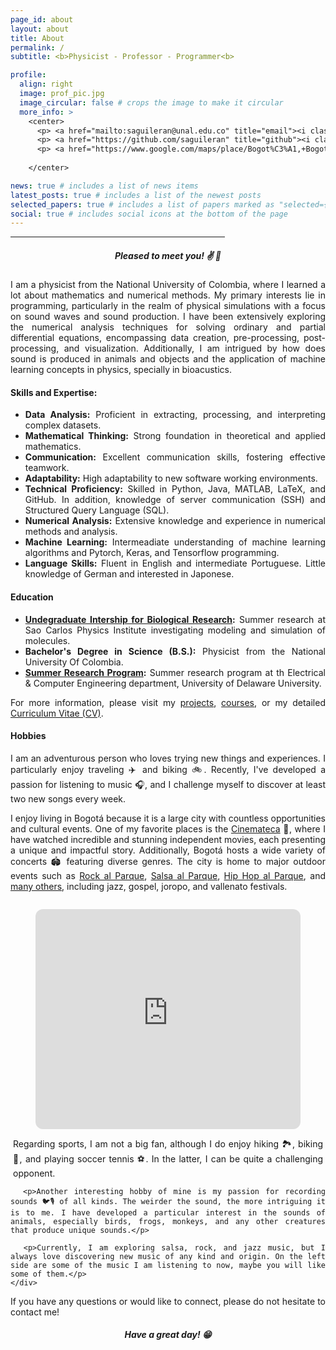 ```yaml
---
page_id: about
layout: about
title: About
permalink: /
subtitle: <b>Physicist - Professor - Programmer<b>

profile:
  align: right
  image: prof_pic.jpg
  image_circular: false # crops the image to make it circular
  more_info: >
    <center>
      <p> <a href="mailto:saguileran@unal.edu.co" title="email"><i class="fa-solid fa-envelope"></i></a> <a href="maito:saguileran@unal.edu.co">saguileran@unal.edu.co</a></p>
      <p> <a href="https://github.com/saguileran" title="github"><i class="fa-solid fa-house"></i></a> <a href="https://github.com/saguileran">github.com/saguileran</a></p>
      <p> <a href="https://www.google.com/maps/place/Bogot%C3%A1,+Bogota/@4.6825472,-74.0982784,13z/data=!4m6!3m5!1s0x8e3f9bfd2da6cb29:0x239d635520a33914!8m2!3d4.7109886!4d-74.072092!16zL20vMDFkenlj?entry=ttu" title="email"><i class="fa-solid fa-location-dot"></i></a> Bogotá D.C., Colombia</p> <br>
      
    </center>

news: true # includes a list of news items
latest_posts: true # includes a list of the newest posts
selected_papers: true # includes a list of papers marked as "selected={true}"
social: true # includes social icons at the bottom of the page
---
```


<hr style="width:68%;text-align:left;margin-left:0"> 

<div style="text-align: justify"> 

<h5 align="center"><b>Pleased to meet you! ✌️ 🙂 </b> </h5> 

<p>I am a physicist from the National University of Colombia, where I learned a lot about mathematics and numerical methods. My primary interests lie in programming, particularly in the realm of physical simulations with a focus on sound waves and sound production. I have been extensively exploring the numerical analysis techniques for solving ordinary and partial differential equations, encompassing data creation, pre-processing, post-processing, and visualization. Additionally, I am intrigued by how does sound is produced in animals and objects and the application of machine learning concepts in physics, specially in bioacustics.</p> 

<h4>Skills and Expertise:</h4>

<ul>
  <li><b>Data Analysis:</b> Proficient in extracting, processing, and interpreting complex datasets.</li>
  <li><b>Mathematical Thinking:</b> Strong foundation in theoretical and applied mathematics.</li>
  <li><b>Communication:</b> Excellent communication skills, fostering effective teamwork.</li>
  <li><b>Adaptability:</b> High adaptability to new software working environments.</li>
  <li><b>Technical Proficiency:</b> Skilled in Python, Java, MATLAB, LaTeX, and GitHub. In addition, knowledge of server communication (SSH) and Structured Query Language (SQL).</li>
  <li><b>Numerical Analysis:</b> Extensive knowledge and experience in numerical methods and analysis.</li>
  <li><b>Machine Learning:</b> Intermeadiate understanding of machine learning algorithms and Pytorch, Keras, and Tensorflow programming.</li>
  <li><b>Language Skills:</b> Fluent in English and intermediate Portuguese. Little knowledge of German and interested in Japonese.</li>
</ul>

<h4>Education</h4>

<ul>
  <li><b><a href="/assets/pdf/certificates/USP.pdf">Undegraduate Intership for Biological Research</a>:</b> Summer research at Sao Carlos Physics Institute investigating modeling and simulation of molecules.</li>
  <li><b>Bachelor's Degree in Science (B.S.):</b> Physicist from the National University Of Colombia.</li>
  <li><b><a href="/assets/pdf/certificates/Delaware.pdf">Summer Research Program</a>:</b> Summer research program at th Electrical & Computer Engineering department, University of Delaware University.</li>
</ul>

<p> For more information, please visit my <a href="/projects">projects</a>, <a href="/courses">courses</a>, or my detailed <a href="/cv">Curriculum Vitae (CV)</a>.</p>

<h4>Hobbies</h4>

<p>I am an adventurous person who loves trying new things and experiences. I particularly enjoy traveling ✈️ and biking 🚲. Recently, I've developed a passion for listening to music 🎧, and I challenge myself to discover at least two new songs every week.</p>

<p>I enjoy living in Bogotá because it is a large city with countless opportunities and cultural events. One of my favorite places is the <a href="https://cinematecadebogota.gov.co/">Cinemateca</a> 🎥, where I have watched incredible and stunning independent movies, each presenting a unique and impactful story. Additionally, Bogotá hosts a wide variety of concerts 🏟️ featuring diverse genres. The city is home to major outdoor events such as <a href="https://www.rockalparque.gov.co/">Rock al Parque</a>, <a href="https://salsaalparque.gov.co/">Salsa al Parque</a>, <a href="https://hiphopalparque.gov.co/">Hip Hop al Parque</a>, and <a href="https://www.idartes.gov.co/es/noticias/bogota-anuncia-las-fechas-de-los-festivales-al-parque-2024">many others</a>, including jazz, gospel, joropo, and vallenato festivals.</p>


 <div class="row">
  <div class="column">
    
  </div>
  <div class="column">
    
  </div>
</div> 

<div class="container">
  <div class="row">
    <div class="col">
      <p align="center">
      <figure>
        <iframe style="border-radius:12px" src="https://open.spotify.com/embed/playlist/0BBSkmLwvXtNmcAmjmHrxZ?utm_source=generator&theme=0" width="100%" height="352" frameBorder="0" allowfullscreen="" allow="autoplay; clipboard-write; encrypted-media; fullscreen; picture-in-picture" loading="lazy"  ></iframe>
      </figure>
      </p>
    </div>
    <div class="col-5">
      <p style="margin: 4px;">Regarding sports, I am not a big fan, although I do enjoy hiking 🏞️, biking 🚴, and playing soccer tennis ⚽. In the latter, I can be quite a challenging opponent.</p>

      <p>Another interesting hobby of mine is my passion for recording sounds 🐦🎙️ of all kinds. The weirder the sound, the more intriguing it is to me. I have developed a particular interest in the sounds of animals, especially birds, frogs, monkeys, and any other creatures that produce unique sounds.</p>
      
      <p>Currently, I am exploring salsa, rock, and jazz music, but I always love discovering new music of any kind and origin. On the left side are some of the music I am listening to now, maybe you will like some of them.</p>
    </div>
  </div>
</div>


<p>If you have any questions or would like to connect, please do not hesitate to contact me!</p> 

<h5 align="center"> Have a great day! 😁 </h5>  
